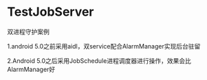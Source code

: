 # TestJobServer
双进程守护案例

1.android 5.0之前采用aidl，双service配合AlarmManager实现后台驻留

2.Android 5.0之后采用JobSchedule进程调度器进行操作，效果会比AlarmManager好
